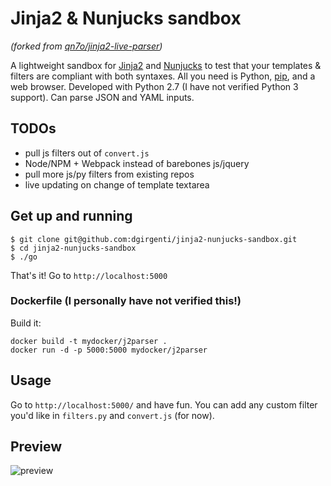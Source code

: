 # Jinja2 & Nunjucks sandbox

_(forked from [qn7o/jinja2-live-parser](https://github.com/qn7o/jinja2-live-parser))_

A lightweight sandbox for [Jinja2](http://jinja.pocoo.org/docs/dev/) and [Nunjucks](https://mozilla.github.io/nunjucks/templating.html) to test that your templates & filters are compliant with both syntaxes. All you need is Python, [pip](https://pypi.python.org/pypi/pip), and a web browser. Developed with Python 2.7 (I have not verified Python 3 support). Can parse JSON and YAML inputs.

## TODOs

* pull js filters out of `convert.js`
* Node/NPM + Webpack instead of barebones js/jquery
* pull more js/py filters from existing repos
* live updating on change of template textarea

## Get up and running

    $ git clone git@github.com:dgirgenti/jinja2-nunjucks-sandbox.git
    $ cd jinja2-nunjucks-sandbox
    $ ./go

That's it! Go to `http://localhost:5000`

### Dockerfile (I personally have not verified this!)

Build it:

    docker build -t mydocker/j2parser .
    docker run -d -p 5000:5000 mydocker/j2parser


## Usage

Go to `http://localhost:5000/` and have fun.
You can add any custom filter you'd like in `filters.py` and `convert.js` (for now).


## Preview

![preview](https://i.imgur.com/uR0Yswg.png)
